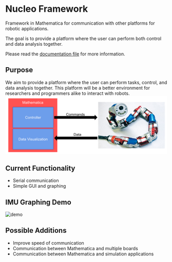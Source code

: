 # Nucleo Framework
Framework in Mathematica for communication with other platforms for robotic applications.

The goal is to provide a platform where the user can perform both control and data analysis together.

Please read the [documentation file](https://github.com/Anthuang/NucleoFramework/blob/master/SerialDocumentation.pdf) for more information.

## Purpose
We aim to provide a platform where the user can perform tasks, control, and data analysis together. This platform will be a better environment for researchers and programmers alike to interact with robots.
![purpose](https://github.com/Anthuang/NucleoFramework/blob/master/purpose.png)

## Current Functionality
* Serial communication
* Simple GUI and graphing

## IMU Graphing Demo
![demo](https://github.com/Anthuang/NucleoFramework/blob/master/imudemo.gif)

## Possible Additions
* Improve speed of communication
* Communication between Mathematica and multiple boards
* Communication between Mathematica and simulation applications
